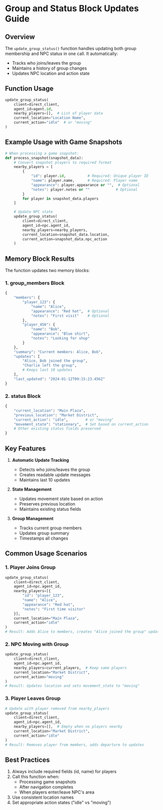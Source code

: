 # Group and Status Block Updates Guide

## Overview
The `update_group_status()` function handles updating both group membership and NPC status in one call. It automatically:
- Tracks who joins/leaves the group
- Maintains a history of group changes
- Updates NPC location and action state

## Function Usage
```python
update_group_status(
    client=direct_client,
    agent_id=agent.id,
    nearby_players=[],  # List of player data
    current_location="Location Name",
    current_action="idle"  # or "moving"
)
```

## Example Usage with Game Snapshots
```python
# When processing a game snapshot:
def process_snapshot(snapshot_data):
    # Convert snapshot players to required format
    nearby_players = [
        {
            "id": player.id,          # Required: Unique player ID
            "name": player.name,      # Required: Player name
            "appearance": player.appearance or "",  # Optional
            "notes": player.notes or ""            # Optional
        }
        for player in snapshot_data.players
    ]

    # Update NPC state
    update_group_status(
        client=direct_client,
        agent_id=npc.agent_id,
        nearby_players=nearby_players,
        current_location=snapshot_data.location,
        current_action=snapshot_data.npc_action
    )
```

## Memory Block Results
The function updates two memory blocks:

### 1. group_members Block
```python
{
    "members": {
        "player_123": {
            "name": "Alice",
            "appearance": "Red hat",  # Optional
            "notes": "First visit"    # Optional
        },
        "player_456": {
            "name": "Bob",
            "appearance": "Blue shirt",
            "notes": "Looking for shop"
        }
    },
    "summary": "Current members: Alice, Bob",
    "updates": [
        "Alice, Bob joined the group",
        "Charlie left the group",
        # Keeps last 10 updates
    ],
    "last_updated": "2024-01-12T09:15:23.456Z"
}
```

### 2. status Block
```python
{
    "current_location": "Main Plaza",
    "previous_location": "Market District",
    "current_action": "idle",        # or "moving"
    "movement_state": "stationary",  # Set based on current_action
    # Other existing status fields preserved
}
```

## Key Features
1. **Automatic Update Tracking**
   - Detects who joins/leaves the group
   - Creates readable update messages
   - Maintains last 10 updates

2. **State Management**
   - Updates movement state based on action
   - Preserves previous location
   - Maintains existing status fields

3. **Group Management**
   - Tracks current group members
   - Updates group summary
   - Timestamps all changes

## Common Usage Scenarios

### 1. Player Joins Group
```python
update_group_status(
    client=direct_client,
    agent_id=npc.agent_id,
    nearby_players=[{
        "id": "player_123",
        "name": "Alice",
        "appearance": "Red hat",
        "notes": "First time visitor"
    }],
    current_location="Main Plaza",
    current_action="idle"
)
# Result: Adds Alice to members, creates "Alice joined the group" update
```

### 2. NPC Moving with Group
```python
update_group_status(
    client=direct_client,
    agent_id=npc.agent_id,
    nearby_players=current_players,  # Keep same players
    current_location="Market District",
    current_action="moving"
)
# Result: Updates location and sets movement_state to "moving"
```

### 3. Player Leaves Group
```python
# Update with player removed from nearby_players
update_group_status(
    client=direct_client,
    agent_id=npc.agent_id,
    nearby_players=[],  # Empty when no players nearby
    current_location="Market District",
    current_action="idle"
)
# Result: Removes player from members, adds departure to updates
```

## Best Practices
1. Always include required fields (id, name) for players
2. Call this function when:
   - Processing game snapshots
   - After navigation completes
   - When players enter/leave NPC's area
3. Use consistent location names
4. Set appropriate action states ("idle" vs "moving") 